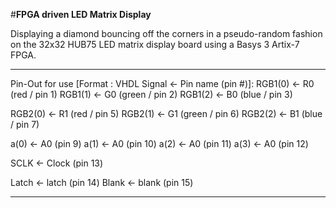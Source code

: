 #**FPGA driven LED Matrix Display**

Displaying a diamond bouncing off the corners in a pseudo-random fashion on the 32x32 HUB75 LED matrix display board using a Basys 3 Artix-7 FPGA.

___________________________________________________________
Pin-Out for use [Format : VHDL Signal <- Pin name (pin #)]:
RGB1(0) <- R0 (red / pin 1)
RGB1(1) <- G0 (green / pin 2)
RGB1(2) <- B0 (blue / pin 3)

RGB2(0) <- R1 (red / pin 5)
RGB2(1) <- G1 (green / pin 6)
RGB2(2) <- B1 (blue / pin 7)

a(0) <- A0 (pin 9)
a(1) <- A0 (pin 10)
a(2) <- A0 (pin 11)
a(3) <- A0 (pin 12)

SCLK <- Clock (pin 13)

Latch <- latch (pin 14)
Blank <- blank (pin 15)

____________________________________________________________
